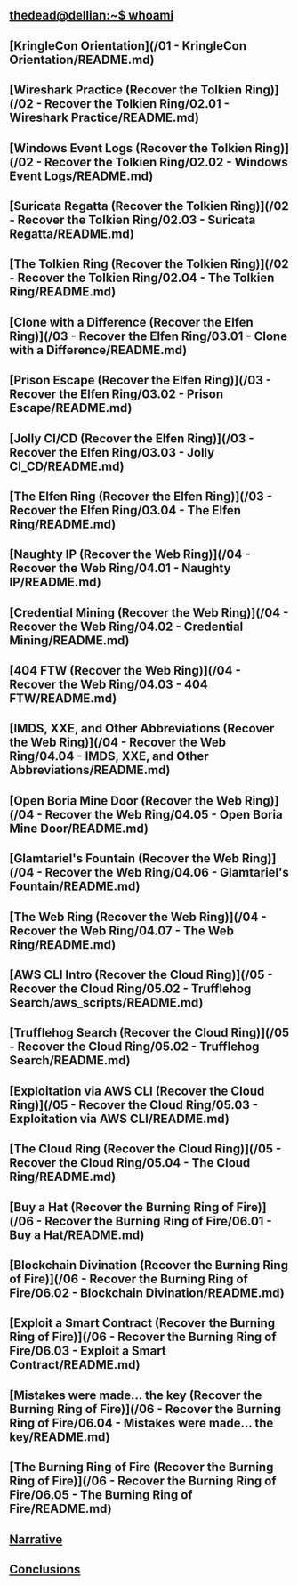 ## [thedead@dellian:~$ whoami](/README.md)
## [KringleCon Orientation](/01 - KringleCon Orientation/README.md)
## [Wireshark Practice (Recover the Tolkien Ring)](/02 - Recover the Tolkien Ring/02.01 - Wireshark Practice/README.md)
## [Windows Event Logs (Recover the Tolkien Ring)](/02 - Recover the Tolkien Ring/02.02 - Windows Event Logs/README.md)
## [Suricata Regatta (Recover the Tolkien Ring)](/02 - Recover the Tolkien Ring/02.03 - Suricata Regatta/README.md)
## [The Tolkien Ring (Recover the Tolkien Ring)](/02 - Recover the Tolkien Ring/02.04 - The Tolkien Ring/README.md)
## [Clone with a Difference (Recover the Elfen Ring)](/03 - Recover the Elfen Ring/03.01 - Clone with a Difference/README.md)
## [Prison Escape (Recover the Elfen Ring)](/03 - Recover the Elfen Ring/03.02 - Prison Escape/README.md)
## [Jolly CI/CD (Recover the Elfen Ring)](/03 - Recover the Elfen Ring/03.03 - Jolly CI_CD/README.md)
## [The Elfen Ring (Recover the Elfen Ring)](/03 - Recover the Elfen Ring/03.04 - The Elfen Ring/README.md)
## [Naughty IP (Recover the Web Ring)](/04 - Recover the Web Ring/04.01 - Naughty IP/README.md)
## [Credential Mining (Recover the Web Ring)](/04 - Recover the Web Ring/04.02 - Credential Mining/README.md)
## [404 FTW (Recover the Web Ring)](/04 - Recover the Web Ring/04.03 - 404 FTW/README.md)
## [IMDS, XXE, and Other Abbreviations (Recover the Web Ring)](/04 - Recover the Web Ring/04.04 - IMDS, XXE, and Other Abbreviations/README.md)
## [Open Boria Mine Door (Recover the Web Ring)](/04 - Recover the Web Ring/04.05 - Open Boria Mine Door/README.md)
## [Glamtariel's Fountain (Recover the Web Ring)](/04 - Recover the Web Ring/04.06 - Glamtariel's Fountain/README.md)
## [The Web Ring (Recover the Web Ring)](/04 - Recover the Web Ring/04.07 - The Web Ring/README.md)
## [AWS CLI Intro (Recover the Cloud Ring)](/05 - Recover the Cloud Ring/05.02 - Trufflehog Search/aws_scripts/README.md)
## [Trufflehog Search (Recover the Cloud Ring)](/05 - Recover the Cloud Ring/05.02 - Trufflehog Search/README.md)
## [Exploitation via AWS CLI (Recover the Cloud Ring)](/05 - Recover the Cloud Ring/05.03 - Exploitation via AWS CLI/README.md)
## [The Cloud Ring (Recover the Cloud Ring)](/05 - Recover the Cloud Ring/05.04 - The Cloud Ring/README.md)
## [Buy a Hat (Recover the Burning Ring of Fire)](/06 - Recover the Burning Ring of Fire/06.01 - Buy a Hat/README.md)
## [Blockchain Divination (Recover the Burning Ring of Fire)](/06 - Recover the Burning Ring of Fire/06.02 - Blockchain Divination/README.md)
## [Exploit a Smart Contract (Recover the Burning Ring of Fire)](/06 - Recover the Burning Ring of Fire/06.03 - Exploit a Smart Contract/README.md)
## [Mistakes were made... the key (Recover the Burning Ring of Fire)](/06 - Recover the Burning Ring of Fire/06.04 - Mistakes were made… the key/README.md)
## [The Burning Ring of Fire (Recover the Burning Ring of Fire)](/06 - Recover the Burning Ring of Fire/06.05 - The Burning Ring of Fire/README.md)
## [Narrative](/README.md)
## [Conclusions](/README.md)